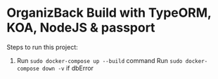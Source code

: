 # OrganizBack Build with TypeORM, KOA, NodeJS & passport

Steps to run this project:

1. Run `sudo docker-compose up --build` command
    Run `sudo docker-compose down -v` if dbError
